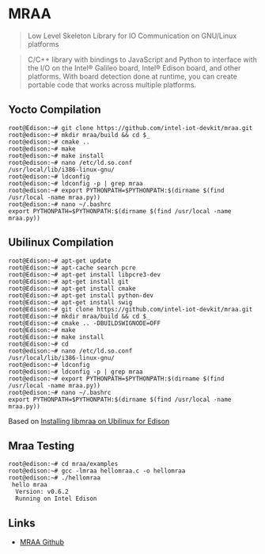 MRAA
==

> Low Level Skeleton Library for IO Communication on GNU/Linux platforms

> C/C++ library with bindings to JavaScript and Python to interface with the I/O on the Intel® Galileo board, Intel® Edison board, and other platforms. With board detection done at runtime, you can create portable code that works across multiple platforms.

## Yocto Compilation

    root@Edison:~# git clone https://github.com/intel-iot-devkit/mraa.git
    root@edison:~# mkdir mraa/build && cd $_
    root@edison:~# cmake ..
    root@edison:~# make
    root@edison:~# make install
    root@edison:~# nano /etc/ld.so.conf
    /usr/local/lib/i386-linux-gnu/
    root@edison:~# ldconfig
    root@edison:~# ldconfig -p | grep mraa
    root@edison:~# export PYTHONPATH=$PYTHONPATH:$(dirname $(find /usr/local -name mraa.py))
    root@edison:~# nano ~/.bashrc
    export PYTHONPATH=$PYTHONPATH:$(dirname $(find /usr/local -name mraa.py))

## Ubilinux Compilation

    root@Edison:~# apt-get update
    root@Edison:~# apt-cache search pcre
    root@Edison:~# apt-get install libpcre3-dev
    root@Edison:~# apt-get install git
    root@Edison:~# apt-get install cmake
    root@Edison:~# apt-get install python-dev
    root@Edison:~# apt-get install swig
    root@Edison:~# git clone https://github.com/intel-iot-devkit/mraa.git
    root@Edison:~# mkdir mraa/build && cd $_
    root@Edison:~# cmake .. -DBUILDSWIGNODE=OFF
    root@Edison:~# make
    root@Edison:~# make install
    root@Edison:~# cd
    root@edison:~# nano /etc/ld.so.conf
    /usr/local/lib/i386-linux-gnu/
    root@edison:~# ldconfig
    root@edison:~# ldconfig -p | grep mraa
    root@edison:~# export PYTHONPATH=$PYTHONPATH:$(dirname $(find /usr/local -name mraa.py))
    root@edison:~# nano ~/.bashrc
    export PYTHONPATH=$PYTHONPATH:$(dirname $(find /usr/local -name mraa.py))

Based on [Installing libmraa on Ubilinux for Edison](https://learn.sparkfun.com/tutorials/installing-libmraa-on-ubilinux-for-edison)
 
## Mraa Testing

    root@edison:~# cd mraa/examples
    root@edison:~# gcc -lmraa hellomraa.c -o hellomraa
    root@edison:~# ./hellomraa
     hello mraa
      Version: v0.6.2
      Running on Intel Edison

## Links

 - [MRAA Github](https://github.com/intel-iot-devkit/mraa)